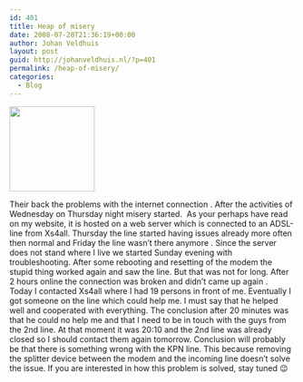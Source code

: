 ```yaml
---
id: 401
title: Heap of misery
date: 2008-07-28T21:36:19+00:00
author: Johan Veldhuis
layout: post
guid: http://johanveldhuis.nl/?p=401
permalink: /heap-of-misery/
categories:
  - Blog
---
```

[<img class="alignnone size-thumbnail wp-image-402" title="Xs4all logo" src="https://i2.wp.com/johanveldhuis.nl/wp-content/uploads/2008/07/xs4all_webhosting-150x150.gif?resize=150%2C150" alt="" width="150" height="150" srcset="https://i0.wp.com/johanveldhuis.nl/wp-content/uploads/2008/07/xs4all_webhosting.gif?resize=150%2C150&ssl=1 150w, https://i0.wp.com/johanveldhuis.nl/wp-content/uploads/2008/07/xs4all_webhosting.gif?w=160&ssl=1 160w" sizes="(max-width: 150px) 100vw, 150px" data-recalc-dims="1" />](https://i0.wp.com/johanveldhuis.nl/wp-content/uploads/2008/07/xs4all_webhosting.gif)

Their back the problems with the internet connection . After the activities of Wednesday on Thursday night misery started.  As your perhaps have read on my website, it is hosted on a web server which is connected to an ADSL-line from Xs4all. Thursday the line started having issues already more often then normal and Friday the line wasn&#8217;t there anymore . Since the server does not stand where I live we started Sunday evening with troubleshooting. After some rebooting and resetting of the modem the stupid thing worked again and saw the line. But that was not for long. After 2 hours online the connection was broken and didn&#8217;t came up again . Today I contacted Xs4all where I had 19 persons in front of me. Eventually I got someone on the line which could help me. I must say that he helped well and cooperated with everything. The conclusion after 20 minutes was that he could no help me and that I need to be in touch with the guys from the 2nd line. At that moment it was 20:10 and the 2nd line was already closed so I should contact them again tomorrow. Conclusion will probably be that there is something wrong with the KPN line. This because removing the splitter device between the modem and the incoming line doesn&#8217;t solve the issue. If you are interested in how this problem is solved, stay tuned 😉